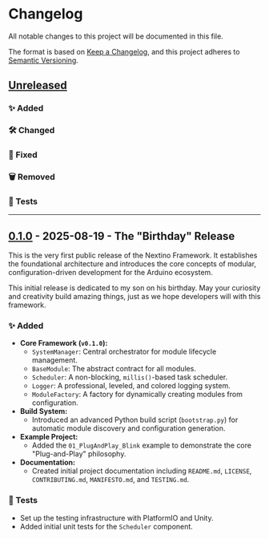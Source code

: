 # Changelog

All notable changes to this project will be documented in this file.

The format is based on [Keep a Changelog](https://keepachangelog.com/en/1.0.0/),
and this project adheres to [Semantic Versioning](https://semver.org/spec/v2.0.0.html).

## [Unreleased]

### ✨ Added

### 🛠️ Changed

### 🐞 Fixed

### 🗑️ Removed

### 🧪 Tests

---

## [0.1.0] - 2025-08-19 - The "Birthday" Release

This is the very first public release of the Nextino Framework. It establishes the foundational architecture and introduces the core concepts of modular, configuration-driven development for the Arduino ecosystem.

This initial release is dedicated to my son on his birthday. May your curiosity and creativity build amazing things, just as we hope developers will with this framework.

### ✨ Added

* **Core Framework (`v0.1.0`):**
  * `SystemManager`: Central orchestrator for module lifecycle management.
  * `BaseModule`: The abstract contract for all modules.
  * `Scheduler`: A non-blocking, `millis()`-based task scheduler.
  * `Logger`: A professional, leveled, and colored logging system.
  * `ModuleFactory`: A factory for dynamically creating modules from configuration.
* **Build System:**
  * Introduced an advanced Python build script (`bootstrap.py`) for automatic module discovery and configuration generation.
* **Example Project:**
  * Added the `01_PlugAndPlay_Blink` example to demonstrate the core "Plug-and-Play" philosophy.
* **Documentation:**
  * Created initial project documentation including `README.md`, `LICENSE`, `CONTRIBUTING.md`, `MANIFESTO.md`, and `TESTING.md`.

### 🧪 Tests

* Set up the testing infrastructure with PlatformIO and Unity.
* Added initial unit tests for the `Scheduler` component.

[Unreleased]: https://github.com/magradze/Nextino/compare/v0.1.0...HEAD
[0.1.0]: https://github.com/magradze/Nextino/releases/tag/v0.1.0
